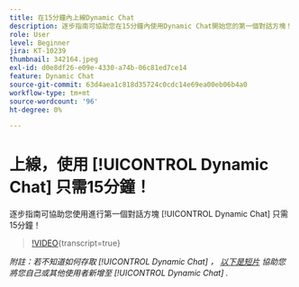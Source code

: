 ```yaml
---
title: 在15分鐘內上線Dynamic Chat
description: 逐步指南可協助您在15分鐘內使用Dynamic Chat開始您的第一個對話方塊！
role: User
level: Beginner
jira: KT-10239
thumbnail: 342164.jpeg
exl-id: d0e8df26-e09e-4330-a74b-06c81ed7ce14
feature: Dynamic Chat
source-git-commit: 63d4aea1c818d35724c0cdc14e69ea00eb06b4a0
workflow-type: tm+mt
source-wordcount: '96'
ht-degree: 0%

---
```


# 上線，使用 [!UICONTROL Dynamic Chat]  只需15分鐘！

逐步指南可協助您使用進行第一個對話方塊 [!UICONTROL Dynamic Chat]  只需15分鐘！

>[!VIDEO](https://video.tv.adobe.com/v/342164/?quality=12&learn=on){transcript=true}

*附註：若不知道如何存取 [!UICONTROL Dynamic Chat] ， [以下是短片](https://experienceleague.adobe.com/docs/marketo-learn/tutorials/dynamic-chat/user-management.html?lang=en) 協助您將您自己或其他使用者新增至 [!UICONTROL Dynamic Chat] .*
